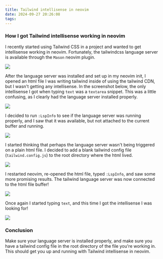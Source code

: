 ```yaml
---
title: Tailwind intellisense in neovim
date: 2024-09-27 20:26:08
tags:
---
```


### How I got Tailwind intellisense working in neovim

I recently started using Tailwind CSS in a project and wanted to get intellisense working in neovim. Fortunately, the tailwindcss language server is available through the `Mason` neovim plugin.

![](/images/mason.png)

After the language server was installed and set up in my neovim init, I opened an html file I was writing tailwind inside of using the tailwind CDN, but I wasn't getting any intellisense. In the screenshot below, the only intellisense I got when typing `text` was a `textarea` snippet. This was a little confusing, as I clearly had the language server installed properly.

![](/images/nosense.png)

I decided to run `:LspInfo` to see if the language server was running properly, and I saw that it was available, but not attached to the current buffer and running.

![](/images/lspinfo.png)

I started thinking that perhaps the language server wasn't being triggered on a plain html file. I decided to add a blank tailwind config file (`tailwind.config.js`) to the root directory where the html lived.

![](/images/config.png)

I restarted neovim, re-opened the html file, typed `:LspInfo`, and saw some more promising results. The tailwind language server was now connected to the html file buffer!

![](/images/lspinfo2.png)

Once again I started typing `text`, and this time I got the intellisense I was looking for!

![](/images/intellisense.png)

### Conclusion
Make sure your language server is installed properly, and make sure you have a tailwind config file in the root directory of the file you're working in. This should get you up and running with Tailwind intellisense in neovim.
```
